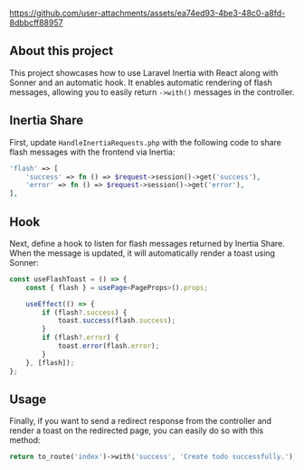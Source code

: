 https://github.com/user-attachments/assets/ea74ed93-4be3-48c0-a8fd-8dbbcff88957

## About this project

This project showcases how to use Laravel Inertia with React along with Sonner and an automatic hook. It enables automatic rendering of flash messages, allowing you to easily return `->with()` messages in the controller.

## Inertia Share

First, update `HandleInertiaRequests.php` with the following code to share flash messages with the frontend via Inertia:

```php
'flash' => [
    'success' => fn () => $request->session()->get('success'),
    'error' => fn () => $request->session()->get('error'),
],
```

## Hook

Next, define a hook to listen for flash messages returned by Inertia Share. When the message is updated, it will automatically render a toast using Sonner:

```ts
const useFlashToast = () => {
    const { flash } = usePage<PageProps>().props;

    useEffect(() => {
        if (flash?.success) {
            toast.success(flash.success);
        }
        if (flash?.error) {
            toast.error(flash.error);
        }
    }, [flash]);
};
```

## Usage

Finally, if you want to send a redirect response from the controller and render a toast on the redirected page, you can easily do so with this method:

```php
return to_route('index')->with('success', 'Create todo successfully.');
```
